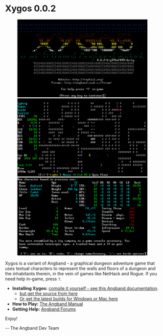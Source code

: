 # Xygos 0.0.2

<p align="center">
  <img src="screenshots/title.png" width="425"/>
  <img src="screenshots/game.png" width="425"/>
  <img src="screenshots/char.png" width="425"/>
</p>

Xygos is a variant of Angband - a graphical dungeon adventure game that uses
textual characters to represent the walls and floors of a dungeon and the
inhabitants therein, in the vein of games like NetHack and Rogue.
If you need help in-game, press `?`.

- **Installing Xygos:** [compile it yourself - see this Angband documentation](https://angband.readthedocs.io/en/latest/hacking/compiling.html).
	- [but get the source from here](https://github.com/msearle5/xygos)
	- [Or get the latest builds for Windows or Mac here](https://github.com/msearle5/xygos/releases)
- **How to Play:** [The Angband Manual](https://angband.readthedocs.io/en/latest/)
- **Getting Help:** [Angband Forums](http://angband.oook.cz/forum/)

Enjoy!

-- The Angband Dev Team
